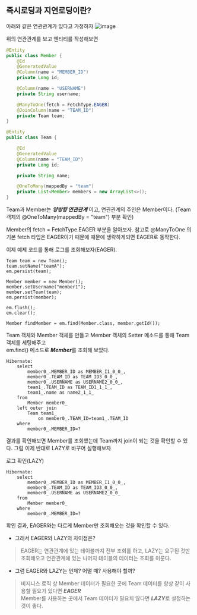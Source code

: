 ## 즉시로딩과 지연로딩이란?

아래와 같은 연관관계가 있다고 가정하자
![image](https://github.com/deepsj1012/TIL/assets/67497759/3e5697b8-51d0-44a1-a8e5-270d4f2d4364)

위의 연관관계를 보고 엔티티를 작성해보면

```java
@Entity
public class Member {
    @Id
    @GeneratedValue
    @Column(name = "MEMBER_ID")
    private Long id;

    @Column(name = "USERNAME")
    private String username;

    @ManyToOne(fetch = FetchType.EAGER)
    @JoinColumn(name = "TEAM_ID")
    private Team team;
}
```
```java
@Entity
public class Team {

    @Id
    @GeneratedValue
    @Column(name = "TEAM_ID")
    private Long id;

    private String name;

    @OneToMany(mappedBy = "team")
    private List<Member> members = new ArrayList<>();
}
```
Team과 Member는 ***양방향 연관관계*** 이고, 연관관계의 주인은 Member이다. (Team 객체의 @OneToMany(mappedBy = "team") 부분 확인)

Member의 fetch = FetchType.EAGER 부분을 알아보자. 참고로 @ManyToOne 의 기본 fetch 타입은 EAGER이기 때문에 때문에 생략하게되면 EAGER로 동작한다.

이제 예제 코드를 통해 로그를 조회해보자(EAGER).
```
Team team = new Team();
team.setName("teamA");
em.persist(team);

Member member = new Member();
member.setUsername("member1");
member.setTeam(team);
em.persist(member);

em.flush();
em.clear();

Member findMember = em.find(Member.class, member.getId());
```
Team 객체와 Member 객체를 만들고 Member 객체의 Setter 메소드를 통해 Team 객체를 세팅해주고   
em.find() 메소드로 ***Member***를 조회해 보았다.   


```
Hibernate: 
    select
        member0_.MEMBER_ID as MEMBER_I1_0_0_,
        member0_.TEAM_ID as TEAM_ID3_0_0_,
        member0_.USERNAME as USERNAME2_0_0_,
        team1_.TEAM_ID as TEAM_ID1_1_1_,
        team1_.name as name2_1_1_ 
    from
        Member member0_ 
    left outer join
        Team team1_ 
            on member0_.TEAM_ID=team1_.TEAM_ID 
    where
        member0_.MEMBER_ID=?
```
결과를 확인해보면 Member를 조회했는데 Team까지 join이 되는 것을 확인할 수 있다.
그럼 이제 반대로 LAZY로 바꾸어 실행해보자
 
로그 확인(LAZY)
```
Hibernate: 
    select
        member0_.MEMBER_ID as MEMBER_I1_0_0_,
        member0_.TEAM_ID as TEAM_ID3_0_0_,
        member0_.USERNAME as USERNAME2_0_0_ 
    from
        Member member0_ 
    where
        member0_.MEMBER_ID=?
```
확인 결과, EAGER와는 다르게 Member만 조회해오는 것을 확인할 수 있다.
   
- 그래서 EAGER와 LAZY의 차이점은?   
> EAGER는 연관관계에 있는 테이블까지 전부 조회를 하고, LAZY는 요구된 것만 조회해오고 연관관계에 있는 나머지 테이블의 데이터는 조회를 미룬다.

- 그럼 EAGER와 LAZY는 언제? 어떨 때? 사용해야 할까?
> 비지니스 로직 상 Member 데이터가 필요한 곳에 Team 데이터를 항상 같이 사용할 필요가 있다면 ***EAGER***   
> Member를 사용하는 곳에서 Team 데이터가 필요치 않다면 ***LAZY***로 설정하는 것이 좋다.




